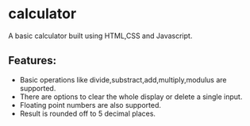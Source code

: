 # calculator
A basic calculator built using HTML,CSS and Javascript.

**Features:**   
------------
* Basic operations like divide,substract,add,multiply,modulus are supported.</br>
* There are options to clear the whole display or delete a single input.</br>
* Floating point numbers are also supported.</br>
* Result is rounded off to 5 decimal places.</br>
